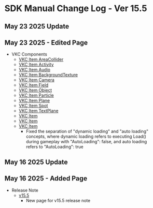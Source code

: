 # SDK Manual Change Log - Ver 15.5

## May 23 2025 Update

## May 23 2025 - Edited Page

- VKC Components
    - [VKC Item AreaCollider](https://vrhikky.github.io/VketCloudSDK_Documents/latest/VKCComponents/VKCItemAreaCollider.html)
    - [VKC Item Activity](https://vrhikky.github.io/VketCloudSDK_Documents/latest/VKCComponents/VKCItemActivity.html)
    - [VKC Item Audio](https://vrhikky.github.io/VketCloudSDK_Documents/latest/VKCComponents/VKCItemAudio.html)
    - [VKC Item BackgroundTexture](https://vrhikky.github.io/VketCloudSDK_Documents/latest/VKCComponents/VKCItemBackgroundTexture.html)
    - [VKC Item Camera](https://vrhikky.github.io/VketCloudSDK_Documents/latest/VKCComponents/VKCItemCamera.html)
    - [VKC Item Field](https://vrhikky.github.io/VketCloudSDK_Documents/latest/VKCComponents/VKCItemField.html)
    - [VKC Item Object](https://vrhikky.github.io/VketCloudSDK_Documents/latest/VKCComponents/VKCItemObject.html)
    - [VKC Item Particle](https://vrhikky.github.io/VketCloudSDK_Documents/latest/VKCComponents/VKCItemParticle.html)
    - [VKC Item Plane](https://vrhikky.github.io/VketCloudSDK_Documents/latest/VKCComponents/VKCItemPlane.html)
    - [VKC Item Spot](https://vrhikky.github.io/VketCloudSDK_Documents/latest/VKCComponents/VKCItemSpot.html)
    - [VKC Item TextPlane](https://vrhikky.github.io/VketCloudSDK_Documents/latest/VKCComponents/VKCItemTextPlane.html)
    - [VKC Item ](https://vrhikky.github.io/VketCloudSDK_Documents/latest/VKCComponents/VKCItem.html)
    - [VKC Item ](https://vrhikky.github.io/VketCloudSDK_Documents/latest/VKCComponents/VKCItem.html)
    - [VKC Item ](https://vrhikky.github.io/VketCloudSDK_Documents/latest/VKCComponents/VKCItem.html)
        - Fixed the separation of "dynamic loading" and "auto loading" concepts, where dynamic loading refers to executing Load() during gameplay with "AutoLoading": false, and auto loading refers to "AutoLoading": true

## May 16 2025 Update

## May 16 2025 - Added Page

- Release Note
    - [v15.5](https://vrhikky.github.io/VketCloudSDK_Documents/14.5/en/releasenote/releasenote-15.5.html)
        - New page for v15.5 release note
